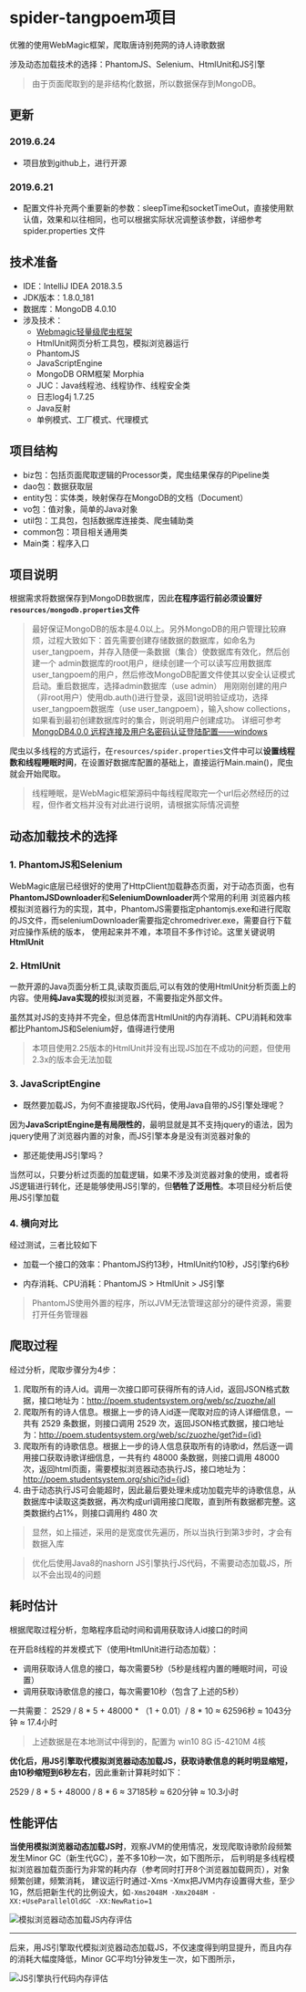 # spider-tangpoem项目

优雅的使用WebMagic框架，爬取唐诗别苑网的诗人诗歌数据

涉及动态加载技术的选择：PhantomJS、Selenium、HtmlUnit和JS引擎

> 由于页面爬取到的是非结构化数据，所以数据保存到MongoDB。

## 更新
### 2019.6.24
* 项目放到github上，进行开源

### 2019.6.21
* 配置文件补充两个重要新的参数：sleepTime和socketTimeOut，直接使用默认值，效果和以往相同，也可以根据实际状况调整该参数，详细参考 spider.properties 文件

## 技术准备
* IDE：IntelliJ IDEA 2018.3.5
* JDK版本：1.8.0_181
* 数据库：MongoDB 4.0.10
* 涉及技术：
    * [Webmagic轻量级爬虫框架](http://webmagic.io/docs/zh/)
    * HtmlUnit网页分析工具包，模拟浏览器运行
    * PhantomJS
    * JavaScriptEngine
    * MongoDB ORM框架 Morphia
    * JUC：Java线程池、线程协作、线程安全类
    * 日志log4j 1.7.25
    * Java反射
    * 单例模式、工厂模式、代理模式


## 项目结构
* biz包：包括页面爬取逻辑的Processor类，爬虫结果保存的Pipeline类
* dao包：数据获取层
* entity包：实体类，映射保存在MongoDB的文档（Document）
* vo包：值对象，简单的Java对象
* util包：工具包，包括数据库连接类、爬虫辅助类
* common包：项目相关通用类
* Main类：程序入口

## 项目说明
根据需求将数据保存到MongoDB数据库，因此**在程序运行前必须设置好``resources/mongodb.properties``文件**

> 最好保证MongoDB的版本是4.0以上。另外MongoDB的用户管理比较麻烦，过程大致如下：首先需要创建存储数据的数据库，如命名为user_tangpoem，并存入随便一条数据（集合）使数据库有效化，然后创建一个
admin数据库的root用户，继续创建一个可以读写应用数据库user_tangpoem的用户，然后修改MongoDB配置文件使其以安全认证模式启动。重启数据库，选择admin数据库（use admin）
用刚刚创建的用户（非root用户）使用db.auth()进行登录，返回1说明验证成功，选择user_tangpoem数据库（use user_tangpoem），输入show collections，如果看到最初创建数据库时的集合，则说明用户创建成功。
详细可参考 [MongoDB4.0.0 远程连接及用户名密码认证登陆配置——windows](https://blog.csdn.net/qq_26896281/article/details/81206492)

爬虫以多线程的方式运行，在``resources/spider.properties``文件中可以**设置线程数和线程睡眠时间**，在设置好数据库配置的基础上，直接运行Main.main()，爬虫就会开始爬取。

> 线程睡眠，是WebMagic框架源码中每线程爬取完一个url后必然经历的过程，但作者文档并没有对此进行说明，请根据实际情况调整

## 动态加载技术的选择
### 1. PhantomJS和Selenium
WebMagic底层已经很好的使用了HttpClient加载静态页面，对于动态页面，也有**PhantomJSDownloader**和**SeleniumDownloader**两个常用的利用
浏览器内核模拟浏览器行为的实现，其中，PhantomJS需要指定phantomjs.exe和进行爬取的JS文件，而seleniumDownloader需要指定chromedriver.exe，需要自行下载对应操作系统的版本，
使用起来并不难，本项目不多作讨论。这里关键说明**HtmlUnit**

### 2. HtmlUnit
一款开源的Java页面分析工具,读取页面后,可以有效的使用HtmlUnit分析页面上的内容。使用**纯Java实现的**模拟浏览器，不需要指定外部文件。

虽然其对JS的支持并不完全，但总体而言HtmlUnit的内存消耗、CPU消耗和效率都比PhantomJS和Selenium好，值得进行使用

> 本项目使用2.25版本的HtmlUnit并没有出现JS加在不成功的问题，但使用2.3x的版本会无法加载

### 3. JavaScriptEngine
* 既然要加载JS，为何不直接提取JS代码，使用Java自带的JS引擎处理呢？

因为**JavaScriptEngine是有局限性的**，最明显就是其不支持jquery的语法，因为jquery使用了浏览器内置的对象，而JS引擎本身是没有浏览器对象的

* 那还能使用JS引擎吗？

当然可以，只要分析过页面的加载逻辑，如果不涉及浏览器对象的使用，或者将JS逻辑进行转化，还是能够使用JS引擎的，但**牺牲了泛用性**。本项目经分析后使用JS引擎加载

### 4. 横向对比
经过测试，三者比较如下
* 加载一个接口的效率：PhantomJS约13秒，HtmlUnit约10秒，JS引擎约6秒

* 内存消耗、CPU消耗：PhantomJS > HtmlUnit > JS引擎

> PhantomJS使用外置的程序，所以JVM无法管理这部分的硬件资源，需要打开任务管理器

## 爬取过程
经过分析，爬取步骤分为4步：
1. 爬取所有的诗人id。调用一次接口即可获得所有的诗人id，返回JSON格式数据，接口地址为：http://poem.studentsystem.org/web/sc/zuozhe/all
2. 爬取所有的诗人信息。根据上一步的诗人id逐一爬取对应的诗人详细信息，一共有 2529 条数据，则接口调用 2529 次，返回JSON格式数据，接口地址为：http://poem.studentsystem.org/web/sc/zuozhe/get?id={id}
3. 爬取所有的诗歌信息。根据上一步的诗人信息获取所有的诗歌id，然后逐一调用接口获取诗歌详细信息，一共有约 48000 条数据，则接口调用 48000 次，返回html页面，需要模拟浏览器动态执行JS，接口地址为：http://poem.studentsystem.org/shici?id={id}
4. 由于动态执行JS可会能超时，因此最后要处理未成功加载完毕的诗歌信息，从数据库中读取这类数据，再次构成url调用接口爬取，直到所有数据都完整。这类数据约占1%，则接口调用约 480 次

> 显然，如上描述，采用的是宽度优先遍历，所以当执行到第3步时，才会有数据入库

> 优化后使用Java8的nashorn JS引擎执行JS代码，不需要动态加载JS，所以不会出现4的问题

## 耗时估计
根据爬取过程分析，忽略程序启动时间和调用获取诗人id接口的时间

在开启8线程的并发模式下（使用HtmlUnit进行动态加载）：
* 调用获取诗人信息的接口，每次需要5秒（5秒是线程内置的睡眠时间，可设置）
* 调用获取诗歌信息的接口，每次需要10秒（包含了上述的5秒）

一共需要： 2529 / 8 * 5 + 48000 * （1 + 0.01）/ 8 * 10 ≈ 62596秒 ≈ 1043分钟 ≈ 17.4小时

> 上述数据是在本地测试中得到的，配置为 win10 8G i5-4210M 4核

**优化后，用JS引擎取代模拟浏览器动态加载JS，获取诗歌信息的耗时明显缩短，由10秒缩短到6秒左右**，因此重新计算耗时如下：

2529 / 8 * 5 + 48000 / 8 * 6 ≈ 37185秒 ≈ 620分钟 ≈ 10.3小时


## 性能评估
**当使用模拟浏览器动态加载JS时**，观察JVM的使用情况，发现爬取诗歌阶段频繁发生Minor GC（新生代GC），差不多10秒一次，如下图所示，
后判明是多线程模拟浏览器加载页面行为非常的耗内存（参考同时打开8个浏览器加载网页），对象频繁创建，频繁消耗，
建议运行时通过-Xms -Xmx把JVM内存设置得大些，至少1G，然后把新生代的比例设大，如``-Xms2048M -Xmx2048M -XX:+UseParallelOldGC -XX:NewRatio=1``

![模拟浏览器动态加载JS内存评估](http://kanarien-1254133416.cosgz.myqcloud.com/Image%20Bed/%E6%A8%A1%E6%8B%9F%E6%B5%8F%E8%A7%88%E5%99%A8%E5%8A%A8%E6%80%81%E5%8A%A0%E8%BD%BDJS%E5%86%85%E5%AD%98%E8%AF%84%E4%BC%B0.png)

---

后来，用JS引擎取代模拟浏览器动态加载JS，不仅速度得到明显提升，而且内存的消耗大幅度降低，Minor GC平均1分钟发生一次，如下图所示，

![JS引擎执行代码内存评估](http://kanarien-1254133416.cosgz.myqcloud.com/Image%20Bed/JS%E5%BC%95%E6%93%8E%E6%89%A7%E8%A1%8C%E4%BB%A3%E7%A0%81%E5%86%85%E5%AD%98%E8%AF%84%E4%BC%B0.png)

